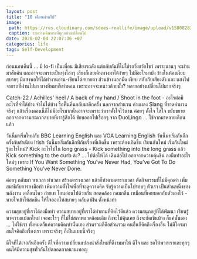 ```yaml
---
layout: post
title: "10 เดือนผ่านไป"
image:
 path: https://res.cloudinary.com/sdees-reallife/image/upload/v1580828386/EFFECTS.jpg
 caption: ระหว่างเดินทางที่ทุกอย่างเปลี่ยนไป
date: 2020-02-04 22:07:36 +07
categories: life
tags: Self-Development
---
```

ก่อนนอนคืนนี้ ... มี lo-fi เป็นเพื่อน มีเสียงรถดัง แต่กลับกันที่ไม่ใช่รถวิ่งขวักไขว่ เพราะนานๆ จะผ่านมาสักคัน และอาจจะเพราะเป็นทุ่งโล่งๆ เสียงก็เลยเดินทางมาได้ง่ายๆ ไม่มีอะไรมาบัง ข้างในห้องเงียบสบายๆ มีแสงพอให้ได้ทำงานอ่าน-เขียนได้สบายตา ส่วนข้างนอกมืด เงียบ สลับกับเสียงดัง และ แสงไฟจากรถที่ผ่านไปมา บางทีหมาก็เห่าหอน เพราะอาจจะหนาวด้วยมั๊ย? หลายอย่างเปลี่ยนไปมากจริงๆ

Catch-22 / Achilles' heel / A back of my hand / Shoot in the foot - อะไรต่อมิอะไรที่จำได้บ้าง จำไม่ได้บ้าง รื้อฟื้นคืนกลับมาอีกครั้ง นอกจากสำนวน คำแผลง Slang ที่ขาดคำผวน จริงๆ แล้วเรื่องตอนนี้ก็ไม่มีอะไรมากนั่นอาจจะเพราะว่าเราตั้งใจไว้นาน ค่อยๆ ตั้งใจ ใส่ใจ ขยับขยาย ออกจากความสะดวกสบายที่เรารู้สึกได้ ขัยบออกไปเรื่อยๆ จาก DuoLingo ... ใช่จากมาหลายเดือนแล้ว

วันนี้มาเริ่มใหม่กับ BBC Learning English และ VOA Learning English วันนี้มาเริ่มกันอีกครั้งกับสำเนียง Irish วันนี้มาเริ่มกันอีกทีกับเรื่องที่เกิดขึ้น เพราะต้องเกิดขึ้น เรียนกันใหม่ เริ่มกันใหม่ รู้อะไรใหม่? Kick อะไรไปใน long grass - Kick something into the long grass แล้ว Kick something to the curb ล่ะ? ... ไปต่อให้ได้ เดินต่อไป ออกจากความคุ้นชิน ลงมือทำอะไรใหม่ๆ เพราะ If You Want Something You’ve Never Had, You’ve Got To Do Something You’ve Never Done.

ค่อยๆ กลับมา หาเวลา ทำเวลา สร้างตารางเวลา แล้วก็ทำตามตารางเวลา ตัดกิจกรรมที่ไม่มีคุณค่า เพิ่มสมาธิกับการลงมือทำ เพิ่มความตั้งใจเพื่อที่จะดูความคิด รับรู้ความเป็นไปรอบๆ ตัวเรา เป็นส่วนหนึ่งของพลังงาน เคลื่อนไหว ถ่ายเท โอนอ่อนไปด้วยกัน สอดคล้อง กลมกลืน เหมือนที่เคยบอกกับตัวเองไว้ - หายใจเข้าให้สดชื่น ให้ใจออกให้สบายๆ หลับตาฝัน ตั้งหน้าทำ

ความสุขอยู่ที่เราได้ลงมือทำ ความสบายอยู่ที่เราได้ทำตามที่คิดไว้ดีแล้ว ความสนุกอยู่ที่ได้พัฒนา เรียนรู้ หาความแปลกใหม่ เจออะไรๆ ที่ไม่ใช่สภาพแวดล้อมเดิม ถึงจะไม่คุ้นเคย ถึงจะขัดเขินบ้าง ก็แค่นั้นเอง ... ไม่ใช่เรา ทั้งหมดก็แค่ความคิดเท่านั้นเอง ส่วนรวมก็คือส่วนรวม คนอื่นก็คิดถึงเรื่องอื่น ไม่มีใครมาสนใจคิดถึงเรื่องเรา เพราะจริงๆ ก็เป็นแบบนี้จริงๆ

ดีใจที่ได้เจอกันอีกครั้ง ดีใจที่ความเปลี่ยนแปลงนำสิ่งใหม่ที่ดีงามมาให้ ดีใจ และ ขอให้พวกเราและทุกๆ คนได้มีความสุขทั่วกันไปตลอดกาลนานเทอญ
